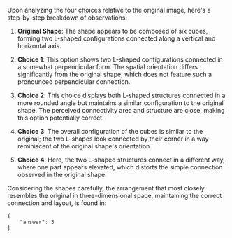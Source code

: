 Upon analyzing the four choices relative to the original image, here's a step-by-step breakdown of observations:

1. **Original Shape**: The shape appears to be composed of six cubes, forming two L-shaped configurations connected along a vertical and horizontal axis.

2. **Choice 1**: This option shows two L-shaped configurations connected in a somewhat perpendicular form. The spatial orientation differs significantly from the original shape, which does not feature such a pronounced perpendicular connection.

3. **Choice 2**: This choice displays both L-shaped structures connected in a more rounded angle but maintains a similar configuration to the original shape. The perceived connectivity area and structure are close, making this option potentially correct.

4. **Choice 3**: The overall configuration of the cubes is similar to the original; the two L-shapes look connected by their corner in a way reminiscent of the original shape's orientation.

5. **Choice 4**: Here, the two L-shaped structures connect in a different way, where one part appears elevated, which distorts the simple connection observed in the original shape.

Considering the shapes carefully, the arrangement that most closely resembles the original in three-dimensional space, maintaining the correct connection and layout, is found in:

```
{
    "answer": 3
}
```